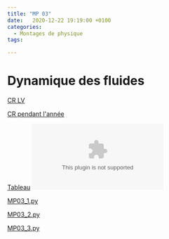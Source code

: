 ```yaml
---
title: "MP 03"
date:   2020-12-22 19:19:00 +0100
categories:
  - Montages de physique
tags:

---
```

# Dynamique des fluides

[CR LV](/assets/pdf/MP03.pdf)
<object class="pdf fitvidsignore" data="/assets/pdf/MP03.pdf" type="application/pdf"></object>

[CR pendant l'année](/assets/pdf/MP03_CR.pdf)
<object class="pdf fitvidsignore" data="/assets/pdf/MP03_CR.pdf" type="application/pdf"></object>

[Tableau](/assets/jpeg/MP03_tableau.jpg)
<object class="pdf fitvidsignore" data="/assets/jpeg/MP03_tableau.jpg" type="application/jpg"></object>

<a href="/assets/python/MP03_1.py" download>MP03_1.py</a> 

<a href="/assets/python/MP03_2.py" download>MP03_2.py</a>

<a href="/assets/python/MP03_3.py" download>MP03_3.py</a>

